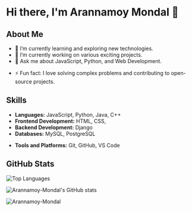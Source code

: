 <!-- ![Profile Views](https://komarev.com/ghpvc/?username=Arannamoy-Mondal&color=blue) -->

# Hi there, I'm Arannamoy Mondal 👋

## About Me

- 🌱 I’m currently learning and exploring new technologies.
- 🔭 I’m currently working on various exciting projects.
- 💬 Ask me about JavaScript, Python, and Web Development.
<!-- - 📫 How to reach me: [Email](mailto:your-email@example.com) -->
<!-- - 😄 Pronouns: They/Them -->
- ⚡ Fun fact: I love solving complex problems and contributing to open-source projects.

## Skills

- **Languages:** JavaScript, Python, Java, C++
- **Frontend Development:** HTML, CSS,
- **Backend Development:** Django
- **Databases:** MySQL, PostgreSQL
<!-- - **DevOps:** Docker, Kubernetes, CI/CD -->
- **Tools and Platforms:** Git, GitHub, VS Code

<!-- ## Projects -->
<!--  -->
<!-- Here are some of my notable projects: -->
<!--  -->
<!-- - [Project 1](https://github.com/Arannamoy-Mondal/project1): Description of project 1. -->
<!-- - [Project 2](https://github.com/Arannamoy-Mondal/project2): Description of project 2. -->
<!-- - [Project 3](https://github.com/Arannamoy-Mondal/project3): Description of project 3. -->

## GitHub Stats

<!-- ![Arannamoy Mondal's GitHub Stats](https://github-readme-stats.vercel.app/api?username=Arannamoy-Mondal&show_icons=true&theme=radical) -->

![Top Languages](https://github-readme-stats.vercel.app/api/top-langs/?username=Arannamoy-Mondal&layout=compact&theme=radical)

![Arannamoy-Mondal's GitHub stats](https://github-readme-stats.vercel.app/api?username=Arannamoy-Mondal&show_icons=true&theme=radical)
<p><img align="center" src="https://github-readme-streak-stats.herokuapp.com/?user=Arannamoy-Mondal&" alt="Arannamoy-Mondal" /></p>
<!-- ## Connect with Me -->

<!-- - [LinkedIn](https://www.linkedin.com/in/arannamoy-mondal/) -->
<!-- - [Twitter](https://twitter.com/arannamoy_mondal) -->
<!-- - [Personal Website](https://www.yourwebsite.com) -->
